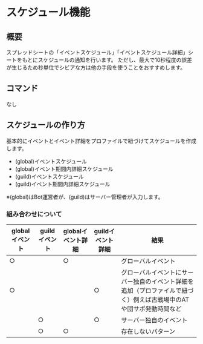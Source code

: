 # スケジュール機能

## 概要

スプレッドシートの「イベントスケジュール」「イベントスケジュール詳細」シートをもとにスケジュールの通知を行います。
ただし、最大で10秒程度の誤差が生じるため秒単位でシビアな方は他の手段を使うことをおすすめします。

## コマンド

なし

## スケジュールの作り方

基本的にイベントとイベント詳細をプロファイルで紐づけてスケジュールを作成します。

- (global)イベントスケジュール
- (global)イベント期間内詳細スケジュール
- (guild)イベントスケジュール
- (guild)イベント期間内詳細スケジュール

※(global)はBot運営者が、(guild)はサーバー管理者が入力します。

### 組み合わせについて

| globalイベント| guildイベント | globalイベント詳細  | guildイベント詳細 | 結果 |
|---|---|---|---|---|
| ○ |   | ○ |   | グローバルイベント |
| ○ |   |   | ○ | グローバルイベントにサーバー独自のイベント詳細を追加（プロファイルで紐づく）例えば古戦場中のATや団サポ発動時間など |
|   | ○ |   | ○ | サーバー独自のイベント |
|   | ○ | ○ |   | 存在しないパターン |
